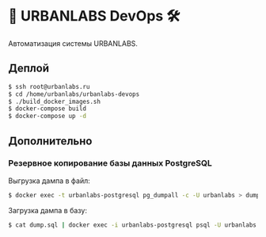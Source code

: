 # 🏢 URBANLABS DevOps 🛠

Автоматизация системы URBANLABS.

## Деплой

```bash
$ ssh root@urbanlabs.ru
$ cd /home/urbanlabs/urbanlabs-devops
$ ./build_docker_images.sh
$ docker-compose build
$ docker-compose up -d
```

## Дополнительно

### Резервное копирование базы данных PostgreSQL

Выгрузка дампа в файл:

```bash
$ docker exec -t urbanlabs-postgresql pg_dumpall -c -U urbanlabs > dump.sql
```

Загрузка дампа в базу:

```bash
$ cat dump.sql | docker exec -i urbanlabs-postgresql psql -U urbanlabs
```
